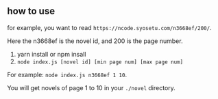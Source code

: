 ## how to use

for example, you want to read `https://ncode.syosetu.com/n3668ef/200/`.

Here the n3668ef is the novel id, and 200 is the page number.

1. yarn install or npm insall
2. `node index.js [novel id] [min page num] [max page num]`

For example: `node index.js n3668ef 1 10`.

You will get novels of page 1 to 10 in your `./novel` directory.
